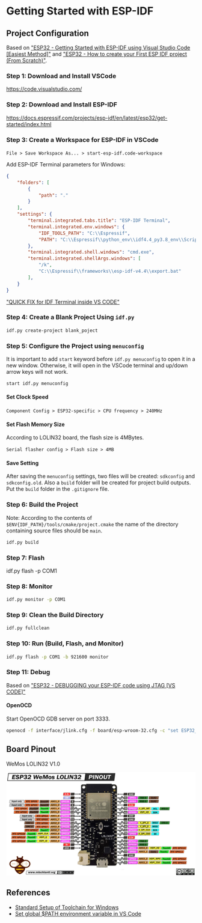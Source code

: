 # Getting Started with ESP-IDF

## Project Configuration

Based on ["ESP32 - Getting Started with ESP-IDF using Visual Studio Code [Easiest Method]"](https://www.youtube.com/watch?v=5IuZ-E8Tmhg) and ["ESP32 - How to create your First ESP IDF project (From Scratch)"](https://www.youtube.com/watch?v=oHHOCdmLiII).

### Step 1: Download and Install VSCode

https://code.visualstudio.com/


### Step 2: Download and Install ESP-IDF

https://docs.espressif.com/projects/esp-idf/en/latest/esp32/get-started/index.html

### Step 3: Create a Workspace for ESP-IDF in VSCode

`File > Save Workspace As... > start-esp-idf.code-workspace`

Add ESP-IDF Terminal parameters for Windows:

```json
{
	"folders": [
		{
			"path": "."
		}
	],
	"settings": {
		"terminal.integrated.tabs.title": "ESP-IDF Terminal",
		"terminal.integrated.env.windows": {
			"IDF_TOOLS_PATH": "C:\\Espressif",
			"PATH": "C:\\Espressif\\python_env\\idf4.4_py3.8_env\\Scripts;${env:PATH}"
		},
		"terminal.integrated.shell.windows": "cmd.exe",
		"terminal.integrated.shellArgs.windows": [
			"/k",
			"C:\\Espressif\\frameworks\\esp-idf-v4.4\\export.bat"
		],
	}
}
```

["QUICK FIX for IDF Terminal inside VS CODE"](https://www.youtube.com/watch?v=N93RvZz6dEc)

### Step 4: Create a Blank Project Using `idf.py`

```bash
idf.py create-project blank_poject
```

### Step 5: Configure the Project using `menuconfig`

It is important to add `start` keyword before `idf.py menuconfig` to open it in a new window. Otherwise, it will open in the VSCode terminal and up/down arrow keys will not work.

```bash
start idf.py menuconfig
```

#### Set Clock Speed

`Component Config > ESP32-specific > CPU frequency > 240MHz`

#### Set Flash Memory Size

According to LOLIN32 board, the flash size is 4MBytes.

`Serial flasher config > Flash size > 4MB`

#### Save Setting

After saving the `menuconfig` settings, two files will be created: `sdkconfig` and `sdkconfig.old`.
Also a `build` folder will be created for project build outputs. Put the `build` folder in the `.gitignore` file.

### Step 6: Build the Project

Note: According to the contents of `$ENV{IDF_PATH}/tools/cmake/project.cmake` the name of the directory containing source files
should be `main`.

```bash
idf.py build
```

### Step 7: Flash

idf.py flash -p COM1

### Step 8: Monitor

```bash
idf.py monitor -p COM1
```

### Step 9: Clean the Build Directory

```bash
idf.py fullclean
```

### Step 10: Run (Build, Flash, and Monitor)

```bash
idf.py flash -p COM1 -b 921600 monitor
```

### Step 11: Debug

Based on ["ESP32 - DEBUGGING your ESP-IDF code using JTAG [VS CODE]"](https://www.youtube.com/watch?v=uq93H7T7cOQ)

#### OpenOCD

Start OpenOCD GDB server on port 3333.

```bash
openocd -f interface/jlink.cfg -f board/esp-wroom-32.cfg -c "set ESP32_FLASH_VOLTAGE 3.3"  -c "set ESP_RTOS none" -c "adapter speed 1000"
```

## Board Pinout

WeMos LOLIN32 V1.0

![](assets/esp32-lolin32.png)

## References

- [Standard Setup of Toolchain for Windows](https://docs.espressif.com/projects/esp-idf/en/latest/esp32/get-started/windows-setup.html)
- [Set global $PATH environment variable in VS Code](https://stackoverflow.com/questions/43983718/set-global-path-environment-variable-in-vs-code)